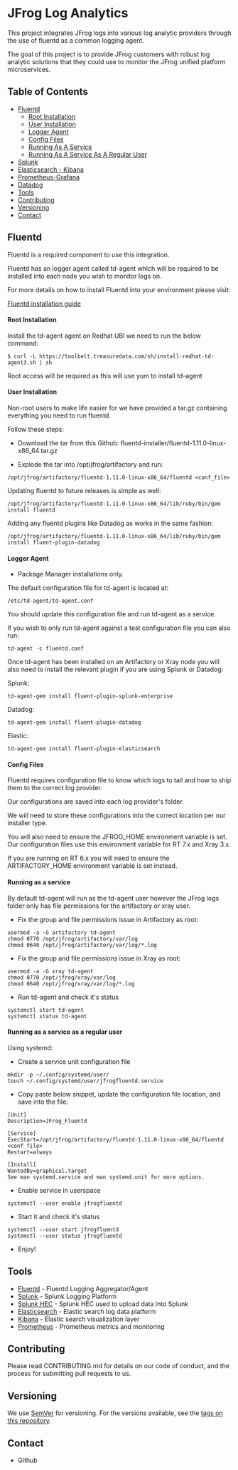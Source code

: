 # JFrog Log Analytics

This project integrates JFrog logs into various log analytic providers through the use of fluentd as a common logging agent.

The goal of this project is to provide JFrog customers with robust log analytic solutions that they could use to monitor the JFrog unified platform microservices.

## Table of Contents

   * [Fluentd](#fluentd)
     * [Root Installation](#root-installation)
     * [User Installation](#user-installation)
     * [Logger Agent](#logger-agent)
     * [Config Files](#config-files)
     * [Running As A Service](#running-as-a-service)
     * [Running As A Service As A Regular User](#running-as-a-service-as-a-regular-user)
   * [Splunk](splunk/README.md)
   * [Elasticsearch - Kibana](elastic-fluentd-kibana/README.md)
   * [Prometheus-Grafana](prometheus-fluentd-grafana/README.md)
   * [Datadog](datadog/README.md)
   * [Tools](#tools)
   * [Contributing](#contributing)
   * [Versioning](#versioning)
   * [Contact](#contact)

## Fluentd 

Fluentd is a required component to use this integration.

Fluentd has an logger agent called td-agent which will be required to be installed into each node you wish to monitor logs on.

For more details on how to install Fluentd into your environment please visit:

[Fluentd installation guide](https://docs.fluentd.org/installation)

#### Root Installation

Install the td-agent agent on Redhat UBI we need to run the below command:

```
$ curl -L https://toolbelt.treasuredata.com/sh/install-redhat-td-agent3.sh | sh
```

Root access will be required as this will use yum to install td-agent

#### User Installation

Non-root users to make life easier for we have provided a tar.gz containing everything you need to run fluentd.

Follow these steps:

* Download the tar from this Github: fluentd-installer/fluentd-1.11.0-linux-x86_64.tar.gz

* Explode the tar into /opt/jfrog/artifactory and run:

``` 
/opt/jfrog/artifactory/fluentd-1.11.0-linux-x86_64/fluentd <conf_file>
```

Updating fluentd to future releases is simple as well:

``` 
/opt/jfrog/artifactory/fluentd-1.11.0-linux-x86_64/lib/ruby/bin/gem install fluentd
```

Adding any fluentd plugins like Datadog as works in the same fashion:

``` 
/opt/jfrog/artifactory/fluentd-1.11.0-linux-x86_64/lib/ruby/bin/gem install fluent-plugin-datadog
```

#### Logger Agent

* Package Manager installations only.

The default configuration file for td-agent is located at:

```
/etc/td-agent/td-agent.conf
```

You should update this configuration file and run td-agent as a service.

If you wish to only run td-agent against a test configuration file you can also run:

```
td-agent -c fluentd.conf
```

Once td-agent has been installed on an Artifactory or Xray node you will also need to install the relevant plugin if you are using Splunk or Datadog:

Splunk:
```
td-agent-gem install fluent-plugin-splunk-enterprise
```

Datadog:
``` 
td-agent-gem install fluent-plugin-datadog
```

Elastic:
``` 
td-agent-gem install fluent-plugin-elasticsearch
```

#### Config Files

Fluentd requires configuration file to know which logs to tail and how to ship them to the correct log provider.

Our configurations are saved into each log provider's folder.

We will need to store these configurations into the correct location per our installer type.

You will also need to ensure the JFROG_HOME environment variable is set. Our configuration files use this environment variable for RT 7.x and Xray 3.x.

If you are running on RT 6.x you will need to ensure the ARTIFACTORY_HOME environment variable is set instead.

#### Running as a service

By default td-agent will run as the td-agent user however the JFrog logs folder only has file permissions for the artifactory or xray user.

* Fix the group and file permissions issue in Artifactory as root:

``` 
usermod -a -G artifactory td-agent
chmod 0770 /opt/jfrog/artifactory/var/log
chmod 0640 /opt/jfrog/artifactory/var/log/*.log
```

* Fix the group and file permissions issue in Xray as root:

``` 
usermod -a -G xray td-agent
chmod 0770 /opt/jfrog/xray/var/log
chmod 0640 /opt/jfrog/xray/var/log/*.log
```

* Run td-agent and check it's status

```
systemctl start td-agent
systemctl status td-agent
```

#### Running as a service as a regular user

Using systemd:

* Create a service unit configuration file

```
mkdir -p ~/.config/systemd/user/
touch ~/.config/systemd/user/jfrogfluentd.service
```

* Copy paste below snippet, update the configuration file location, and save into the file:

```
[Unit]
Description=JFrog_Fluentd

[Service]
ExecStart=/opt/jfrog/artifactory/fluentd-1.11.0-linux-x86_64/fluentd <conf_file>
Restart=always

[Install]
WantedBy=graphical.target
See man systemd.service and man systemd.unit for more options.
```

* Enable service in userspace

``` 
systemctl --user enable jfrogfluentd
```

* Start it and check it's status

```
systemctl --user start jfrogfluentd
systemctl --user status jfrogfluentd
```

* Enjoy!

## Tools
* [Fluentd](https://www.fluentd.org) - Fluentd Logging Aggregator/Agent
* [Splunk](https://www.splunk.com/) - Splunk Logging Platform
* [Splunk HEC](https://dev.splunk.com/enterprise/docs/dataapps/httpeventcollector/) - Splunk HEC used to upload data into Splunk
* [Elasticsearch](https://www.elastic.co/) - Elastic search log data platform
* [Kibana](https://www.elastic.co/kibana) - Elastic search visualization layer
* [Prometheus](https://prometheus.io/) - Prometheus metrics and monitoring
## Contributing
Please read CONTRIBUTING.md for details on our code of conduct, and the process for submitting pull requests to us.

## Versioning
We use [SemVer](http://semver.org/) for versioning. For the versions available, see the [tags on this repository](https://github.com/your/project/tags).

## Contact
* Github
